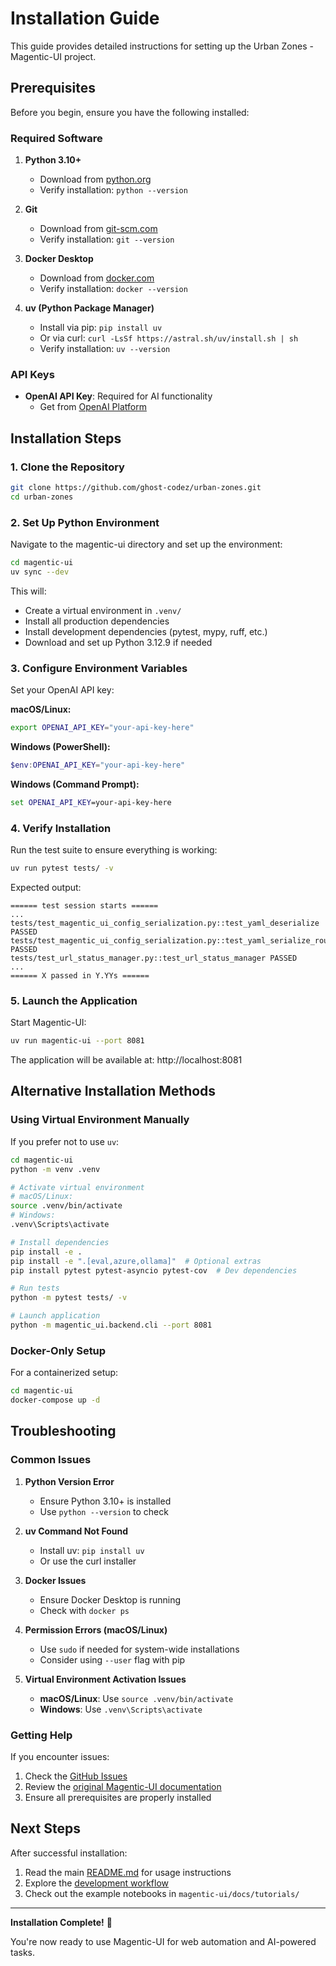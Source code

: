 # Installation Guide

This guide provides detailed instructions for setting up the Urban Zones - Magentic-UI project.

## Prerequisites

Before you begin, ensure you have the following installed:

### Required Software

1. **Python 3.10+**
   - Download from [python.org](https://www.python.org/downloads/)
   - Verify installation: `python --version`

2. **Git**
   - Download from [git-scm.com](https://git-scm.com/)
   - Verify installation: `git --version`

3. **Docker Desktop**
   - Download from [docker.com](https://www.docker.com/products/docker-desktop/)
   - Verify installation: `docker --version`

4. **uv (Python Package Manager)**
   - Install via pip: `pip install uv`
   - Or via curl: `curl -LsSf https://astral.sh/uv/install.sh | sh`
   - Verify installation: `uv --version`

### API Keys

- **OpenAI API Key**: Required for AI functionality
  - Get from [OpenAI Platform](https://platform.openai.com/api-keys)

## Installation Steps

### 1. Clone the Repository

```bash
git clone https://github.com/ghost-codez/urban-zones.git
cd urban-zones
```

### 2. Set Up Python Environment

Navigate to the magentic-ui directory and set up the environment:

```bash
cd magentic-ui
uv sync --dev
```

This will:
- Create a virtual environment in `.venv/`
- Install all production dependencies
- Install development dependencies (pytest, mypy, ruff, etc.)
- Download and set up Python 3.12.9 if needed

### 3. Configure Environment Variables

Set your OpenAI API key:

**macOS/Linux:**
```bash
export OPENAI_API_KEY="your-api-key-here"
```

**Windows (PowerShell):**
```powershell
$env:OPENAI_API_KEY="your-api-key-here"
```

**Windows (Command Prompt):**
```cmd
set OPENAI_API_KEY=your-api-key-here
```

### 4. Verify Installation

Run the test suite to ensure everything is working:

```bash
uv run pytest tests/ -v
```

Expected output:
```
====== test session starts ======
...
tests/test_magentic_ui_config_serialization.py::test_yaml_deserialize PASSED
tests/test_magentic_ui_config_serialization.py::test_yaml_serialize_roundtrip PASSED
tests/test_url_status_manager.py::test_url_status_manager PASSED
...
====== X passed in Y.YYs ======
```

### 5. Launch the Application

Start Magentic-UI:

```bash
uv run magentic-ui --port 8081
```

The application will be available at: http://localhost:8081

## Alternative Installation Methods

### Using Virtual Environment Manually

If you prefer not to use `uv`:

```bash
cd magentic-ui
python -m venv .venv

# Activate virtual environment
# macOS/Linux:
source .venv/bin/activate
# Windows:
.venv\Scripts\activate

# Install dependencies
pip install -e .
pip install -e ".[eval,azure,ollama]"  # Optional extras
pip install pytest pytest-asyncio pytest-cov  # Dev dependencies

# Run tests
python -m pytest tests/ -v

# Launch application
python -m magentic_ui.backend.cli --port 8081
```

### Docker-Only Setup

For a containerized setup:

```bash
cd magentic-ui
docker-compose up -d
```

## Troubleshooting

### Common Issues

1. **Python Version Error**
   - Ensure Python 3.10+ is installed
   - Use `python --version` to check

2. **uv Command Not Found**
   - Install uv: `pip install uv`
   - Or use the curl installer

3. **Docker Issues**
   - Ensure Docker Desktop is running
   - Check with `docker ps`

4. **Permission Errors (macOS/Linux)**
   - Use `sudo` if needed for system-wide installations
   - Consider using `--user` flag with pip

5. **Virtual Environment Activation Issues**
   - **macOS/Linux**: Use `source .venv/bin/activate`
   - **Windows**: Use `.venv\Scripts\activate`

### Getting Help

If you encounter issues:

1. Check the [GitHub Issues](https://github.com/ghost-codez/urban-zones/issues)
2. Review the [original Magentic-UI documentation](https://github.com/microsoft/magentic-ui)
3. Ensure all prerequisites are properly installed

## Next Steps

After successful installation:

1. Read the main [README.md](README.md) for usage instructions
2. Explore the [development workflow](README.md#-development-workflow)
3. Check out the example notebooks in `magentic-ui/docs/tutorials/`

---

**Installation Complete!** 🎉

You're now ready to use Magentic-UI for web automation and AI-powered tasks.

